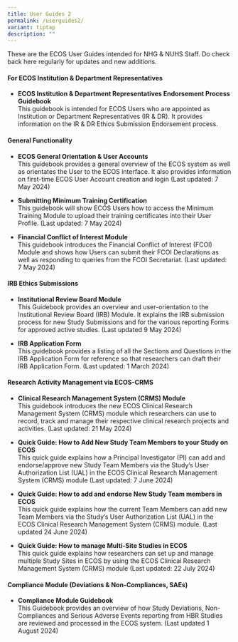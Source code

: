 ```yaml
---
title: User Guides 2
permalink: /userguides2/
variant: tiptap
description: ""
---
```

<p>These are the ECOS User Guides intended for NHG &amp; NUHS Staff. Do check
back here regularly for updates and new additions.</p>
<p></p>
<h4><strong>For ECOS Institution &amp; Department Representatives</strong></h4>
<p></p>
<ul data-tight="true" class="tight">
<li>
<p><strong>ECOS Institution &amp; Department Representatives Endorsement Process Guidebook</strong>
<br>This guidebook is intended for ECOS Users who are appointed as Institution
or Department Representatives (IR &amp; DR). It provides information on
the IR &amp; DR Ethics Submission Endorsement process.</p>
</li>
</ul>
<p></p>
<p></p>
<h4><strong>General Functionality</strong></h4>
<p></p>
<ul data-tight="true" class="tight">
<li>
<p><strong>ECOS General Orientation &amp; User Accounts</strong>
<br>This guidebook provides a general overview of the ECOS system as well
as orientates the User to the ECOS interface. It also provides information
on first-time ECOS User Account creation and login (Last updated: 7 May
2024)</p>
</li>
</ul>
<p></p>
<ul data-tight="true" class="tight">
<li>
<p><strong>Submitting Minimum Training Certification</strong>
<br>This guidebook will show ECOS Users how to access the Minimum Training
Module to upload their training certificates into their User Profile. (Last
updated: 7 May 2024)</p>
</li>
</ul>
<p></p>
<ul data-tight="true" class="tight">
<li>
<p><strong>Financial Conflict of Interest Module</strong>
<br>This guidebook introduces the Financial Conflict of Interest (FCOI) Module
and shows how Users can submit their FCOI Declarations as well as responding
to queries from the FCOI Secretariat. (Last updated: 7 May 2024)</p>
</li>
</ul>
<p></p>
<h4><strong>IRB Ethics Submissions</strong></h4>
<ul data-tight="true" class="tight">
<li>
<p><strong>Institutional Review Board Module</strong>
<br>This Guidebook provides an overview and user-orientation to the Institutional
Review Board (IRB) Module. It explains the IRB submission process for new
Study Submissions and for the various reporting Forms for approved active
studies. (Last updated 9 May 2024)</p>
</li>
</ul>
<p></p>
<ul data-tight="true" class="tight">
<li>
<p><strong>IRB Application Form</strong>
<br>This guidebook provides a listing of all the Sections and Questions in
the IRB Application Form for reference so that researchers can draft their
IRB Application Form. (Last updated: 1 March 2024)</p>
</li>
</ul>
<p></p>
<h4><strong>Research Activity Management via ECOS-CRMS</strong></h4>
<ul data-tight="true" class="tight">
<li>
<p><strong>Clinical Research Management System (CRMS) Module</strong>
<br>This guidebook introduces the new ECOS Clinical Research Management System
(CRMS) module which researchers can use to record, track and manage their
respective clinical research projects and activities. (Last updated: 21
May 2024)</p>
</li>
</ul>
<p></p>
<ul data-tight="true" class="tight">
<li>
<p><strong>Quick Guide: How to Add New Study Team Members to your Study on ECOS</strong>
<br>This quick guide explains how a Principal Investigator (PI) can add and
endorse/approve new Study Team Members via the Study’s User Authorization
List (UAL) in the ECOS Clinical Research Management System (CRMS) module
(Last updated: 7 June 2024)</p>
</li>
</ul>
<p></p>
<ul data-tight="true" class="tight">
<li>
<p><strong>Quick Guide: How to add and endorse New Study Team members in ECOS</strong>
<br>This quick guide explains how the current Team Members can add new Team
Members via the Study’s User Authorization List (UAL) in the ECOS Clinical
Research Management System (CRMS) module. (Last updated 24 June 2024)</p>
</li>
</ul>
<p></p>
<ul data-tight="true" class="tight">
<li>
<p><strong>Quick Guide: How to manage Multi-Site Studies in ECOS</strong>
<br>This quick guide explains how researchers can set up and manage multiple
Study Sites in ECOS by using the ECOS Clinical Research Management System
(CRMS) module (Last updated: 22 July 2024)</p>
</li>
</ul>
<p></p>
<h4><strong>Compliance Module (Deviations &amp; Non-Compliances, SAEs)</strong></h4>
<ul data-tight="true" class="tight">
<li>
<p><strong>Compliance Module Guidebook</strong>
<br>This Guidebook provides an overview of how Study Deviations, Non-Compliances
and Serious Adverse Events reporting from HBR Studies are reviewed and
processed in the ECOS system. (Last updated 1 August 2024)</p>
</li>
</ul>
<p></p>